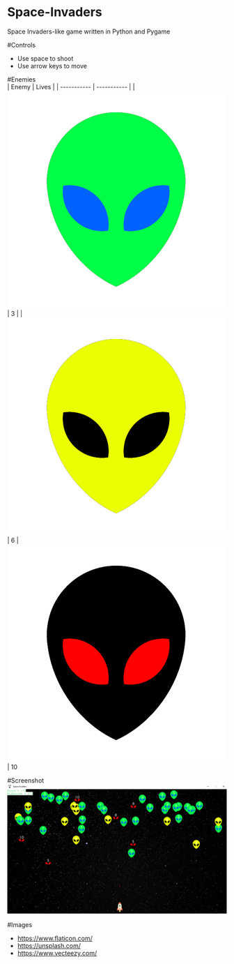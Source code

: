 # Space-Invaders  
Space Invaders-like game written in Python and Pygame  

#Controls  
* Use space to shoot
* Use arrow keys to move  

#Enemies  
| Enemy      | Lives |
| ----------- | ----------- |
| ![](./images/alienEASY.png?raw=true "weakest enemy") | 3       |
| ![](./images/alienMEDIUM.png?raw=true "medium enemy") | 6
|![](./images/alienHARD.png?raw=true "strongest enemy") | 10  

#Screenshot  
![](./images/screenshot.png?raw=true "screenhot")  

#Images  
* https://www.flaticon.com/  
* https://unsplash.com/ 
* https://www.vecteezy.com/  

